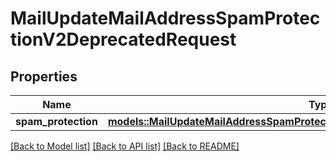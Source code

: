 # MailUpdateMailAddressSpamProtectionV2DeprecatedRequest

## Properties

Name | Type | Description | Notes
------------ | ------------- | ------------- | -------------
**spam_protection** | [**models::MailUpdateMailAddressSpamProtectionV2DeprecatedRequestSpamProtection**](mail_update_mail_address_spam_protection_v2_deprecated_request_spamProtection.md) |  | 

[[Back to Model list]](../README.md#documentation-for-models) [[Back to API list]](../README.md#documentation-for-api-endpoints) [[Back to README]](../README.md)


